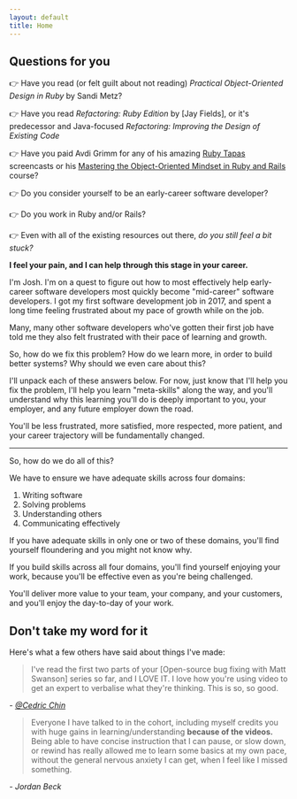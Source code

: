 ```yaml
---
layout: default
title: Home
---
```


## Questions for you

👉 Have you read (or felt guilt about not reading) _Practical Object-Oriented Design in Ruby_ by Sandi Metz?

👉 Have you read _Refactoring: Ruby Edition_ by [Jay Fields], or it's predecessor and Java-focused _Refactoring: Improving the Design of Existing Code_

👉 Have you paid Avdi Grimm for any of his amazing [Ruby Tapas](https://www.rubytapas.com/) screencasts or his [Mastering the Object-Oriented Mindset in Ruby and Rails](https://avdi.codes/courses/moom/) course?

👉 Do you consider yourself to be an early-career software developer?

👉 Do you work in Ruby and/or Rails? 

👉 Even with all of the existing resources out there, _do you still feel a bit stuck?_ 

**I feel your pain, and I can help through this stage in your career.**


I'm Josh. I'm on a quest to figure out how to most effectively help early-career software developers most quickly become "mid-career" software developers. I got my first software development job in 2017, and spent a long time feeling frustrated about my pace of growth while on the job. 

Many, many other software developers who've gotten their first job have told me they also felt frustrated with their pace of learning and growth. 

So, how do we fix this problem? How do we learn more, in order to build better systems? Why should we even care about this?

I'll unpack each of these answers below. For now, just know that I'll help you fix the problem, I'll help you learn "meta-skills" along the way, and you'll understand why this learning you'll do is deeply important to you, your employer, and any future employer down the road. 

You'll be less frustrated, more satisfied, more respected, more patient, and your career trajectory will be fundamentally changed.

--------------------

So, how do we do all of this?

We have to ensure we have adequate skills across four domains:

1. Writing software
1. Solving problems
1. Understanding others
1. Communicating effectively

If you have adequate skills in only one or two of these domains, you'll find yourself floundering and you might not know why. 

If you build skills across all four domains, you'll find yourself enjoying your work, because you'll be effective even as you're being challenged. 

You'll deliver more value to your team, your company, and your customers, and you'll enjoy the day-to-day of your work.

## Don't take my word for it

Here's what a few others have said about things I've made:

> I've read the first two parts of your [Open-source bug fixing with Matt Swanson] series so far, and I LOVE IT. I love how you're using video to get an expert to verbalise what they're thinking. This is so, so good. 

_\- [@Cedric Chin](https://mobile.twitter.com/ejames_c)_

> Everyone I have talked to in the cohort, including myself credits you with huge gains in learning/understanding **because of the videos.** Being able to have concise instruction that I can pause, or slow down, or rewind has really allowed me to learn some basics at my own pace, without the general nervous anxiety I can get, when I feel like I missed something.

_\- Jordan Beck_
